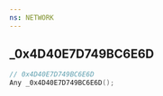 ```yaml
---
ns: NETWORK
---
```

## _0x4D40E7D749BC6E6D

```c
// 0x4D40E7D749BC6E6D
Any _0x4D40E7D749BC6E6D();
```

